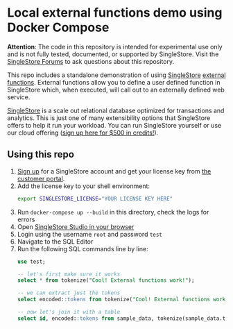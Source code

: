 # Local external functions demo using Docker Compose

**Attention**: The code in this repository is intended for experimental use only and is not fully tested, documented, or supported by SingleStore. Visit the [SingleStore Forums](https://www.singlestore.com/forum/) to ask questions about this repository.

This repo includes a standalone demonstration of using [SingleStore][s2] [external functions][extfns]. External functions allow you to define a user defined function in SingleStore which, when executed, will call out to an externally defined web service.

[SingleStore][s2] is a scale out relational database optimized for transactions and analytics. This is just one of many extensibility options that SingleStore offers to help it run your workload. You can run SingleStore yourself or use our cloud offering ([sign up here for $500 in credits!][trial]).

## Using this repo

1. [Sign up][trial] for a SingleStore account and get your license key from [the customer portal][portal].
2. Add the license key to your shell environment:
   ```bash
   export SINGLESTORE_LICENSE="YOUR LICENSE KEY HERE"
   ```
3. Run `docker-compose up --build` in this directory, check the logs for errors
4. Open [SingleStore Studio in your browser][studio]
5. Login using the username `root` and password `test`
6. Navigate to the SQL Editor
7. Run the following SQL commands line by line:
   ```sql
   use test;

   -- let's first make sure it works
   select * from tokenize("Cool! External functions work!");

   -- we can extract just the tokens
   select encoded::tokens from tokenize("Cool! External functions work!");

   -- now let's join it with a table
   select id, encoded::tokens from sample_data, tokenize(sample_data.t);
   ```

[s2]: https://www.singlestore.com
[extfns]: https://docs.singlestore.com/db/latest/en/reference/sql-reference/procedural-sql-reference/create--or-replace--external-function.html
[trial]: https://www.singlestore.com/cloud-trial/
[portal]: https://portal.memsql.com/
[studio]: http://localhost:8080
